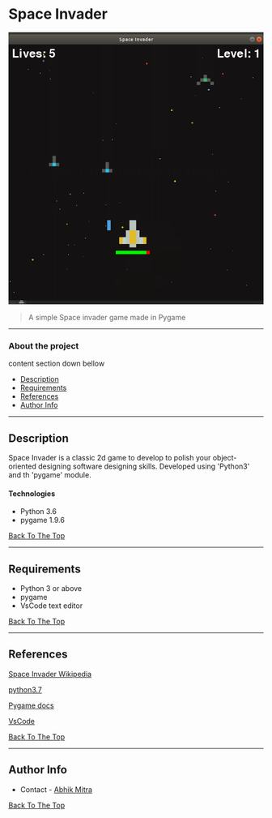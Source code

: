 # Space Invader

![Project Image](space_invader.png)

> A simple Space invader game made in Pygame

---

### About the project
content section down bellow

- [Description](#description)
- [Requirements](#Requirements)
- [References](#references)
- [Author Info](#author-info)

---

## Description

Space Invader is a classic 2d game to develop to polish your object-oriented designing software designing skills. Developed using 'Python3' and th 'pygame' module.
#### Technologies

- Python 3.6
- pygame 1.9.6

[Back To The Top](#read-me-template)

---

## Requirements
- Python 3 or above
- pygame 
- VsCode text editor


[Back To The Top](#read-me-template)


---

## References
[Space Invader Wikipedia](https://en.wikipedia.org/wiki/Space_Invaders)

[python3.7](https://www.python.org/downloads/)

[Pygame docs](https://www.pygame.org/docs/)

[VsCode](https://code.visualstudio.com/download)


[Back To The Top](#read-me-template)

---


## Author Info

- Contact - [Abhik Mitra](abhik.11812368@gmail.com)

[Back To The Top](#read-me-template)



